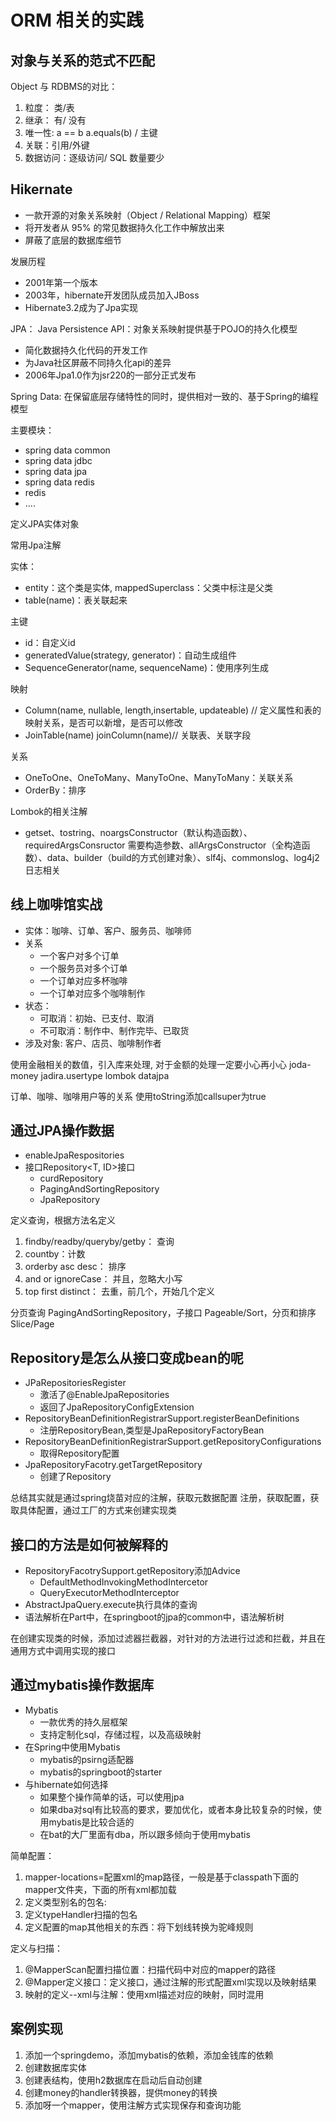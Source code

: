 # ORM 相关的实践

## 对象与关系的范式不匹配

Object 与 RDBMS的对比：

1. 粒度： 类/表
2. 继承： 有/ 没有
3. 唯一性: a == b a.equals(b) / 主键
4. 关联：引⽤/外键
5. 数据访问：逐级访问/ SQL 数量要少

## Hikernate

* ⼀款开源的对象关系映射（Object / Relational Mapping）框架
* 将开发者从 95% 的常⻅数据持久化⼯作中解放出来
* 屏蔽了底层的数据库细节

发展历程

* 2001年第一个版本
* 2003年，hibernate开发团队成员加入JBoss
* Hibernate3.2成为了Jpa实现

JPA： Java Persistence API：对象关系映射提供基于POJO的持久化模型

* 简化数据持久化代码的开发工作
* 为Java社区屏蔽不同持久化api的差异
* 2006年Jpa1.0作为jsr220的一部分正式发布

Spring Data: 在保留底层存储特性的同时，提供相对一致的、基于Spring的编程模型

主要模块：

* spring data common
* spring data jdbc
* spring data jpa
* spring data redis
* redis
* ....

定义JPA实体对象

常用Jpa注解

实体：

* entity：这个类是实体, mappedSuperclass：父类中标注是父类
* table(name)：表关联起来

主键

* id：自定义id
* generatedValue(strategy, generator)：自动生成组件
* SequenceGenerator(name, sequenceName)：使用序列生成

映射

* Column(name, nullable, length,insertable, updateable) // 定义属性和表的映射关系，是否可以新增，是否可以修改
* JoinTable(name) joinColumn(name)// 关联表、关联字段

关系

* OneToOne、OneToMany、ManyToOne、ManyToMany：关联关系
* OrderBy：排序

Lombok的相关注解

* getset、tostring、noargsConstructor（默认构造函数）、requiredArgsConsructor 需要构造参数、allArgsConstructor（全构造函数）、data、builder（build的方式创建对象）、slf4j、commonslog、log4j2 日志相关

## 线上咖啡馆实战

* 实体：咖啡、订单、客户、服务员、咖啡师
* 关系
  * 一个客户对多个订单
  * 一个服务员对多个订单
  * 一个订单对应多杯咖啡
  * 一个订单对应多个咖啡制作
* 状态：
  * 可取消：初始、已支付、取消
  * 不可取消：制作中、制作完毕、已取货
* 涉及对象: 客户、店员、咖啡制作者

使用金融相关的数值，引入库来处理, 对于金额的处理一定要小心再小心
joda-money
jadira.usertype
lombok
datajpa

订单、咖啡、咖啡用户等的关系
使用toString添加callsuper为true

## 通过JPA操作数据

* enableJpaRespositories
* 接口Repository<T, ID>接口
  * curdRepository
  * PagingAndSortingRepository
  * JpaRepository

定义查询，根据方法名定义

1. findby/readby/queryby/getby： 查询
2. countby：计数
3. orderby asc desc： 排序
4. and or ignoreCase： 并且，忽略大小写
5. top first distinct： 去重，前几个，开始几个定义

分页查询
PagingAndSortingRepository，子接口
Pageable/Sort，分页和排序
Slice/Page

## Repository是怎么从接口变成bean的呢

* JPaRepositoriesRegister
  * 激活了@EnableJpaRepositories
  * 返回了JpaRepositoryConfigExtension
* RepositoryBeanDefinitionRegistrarSupport.registerBeanDefinitions
  * 注册RepositoryBean,类型是JpaRepositoryFactoryBean
* RepositoryBeanDefinitionRegistrarSupport.getRepositoryConfigurations
  * 取得Repository配置
* JpaRepositoryFacotry.getTargetRepository
  * 创建了Repository

总结其实就是通过spring烧苗对应的注解，获取元数据配置
注册，获取配置，获取具体配置，通过工厂的方式来创建实现类

## 接口的方法是如何被解释的

* RepositoryFacotrySupport.getRepository添加Advice
  * DefaultMethodInvokingMethodIntercetor
  * QueryExecutorMethodInterceptor
* AbstractJpaQuery.execute执行具体的查询
* 语法解析在Part中，在springboot的jpa的common中，语法解析树

在创建实现类的时候，添加过滤器拦截器，对针对的方法进行过滤和拦截，并且在通用方式中调用实现的接口

## 通过mybatis操作数据库

* Mybatis
  * 一款优秀的持久层框架
  * 支持定制化sql，存储过程，以及高级映射
* 在Spring中使用Mybatis
  * mybatis的psirng适配器
  * mybatis的springboot的starter
* 与hibernate如何选择
  * 如果整个操作简单的话，可以使用jpa
  * 如果dba对sql有比较高的要求，要加优化，或者本身比较复杂的时候，使用mybatis是比较合适的
  * 在bat的大厂里面有dba，所以跟多倾向于使用mybatis

简单配置：

1. mapper-locations=配置xml的map路径，一般是基于classpath下面的mapper文件夹，下面的所有xml都加载
2. 定义类型别名的包名:
3. 定义typeHandler扫描的包名
4. 定义配置的map其他相关的东西：将下划线转换为驼峰规则

定义与扫描：

1. @MapperScan配置扫描位置：扫描代码中对应的mapper的路径
2. @Mapper定义接口：定义接口，通过注解的形式配置xml实现以及映射结果
3. 映射的定义--xml与注解：使用xml描述对应的映射，同时混用

## 案例实现

1. 添加一个springdemo，添加mybatis的依赖，添加金钱库的依赖
2. 创建数据库实体
3. 创建表结构，使用h2数据库在启动后自动创建
4. 创建money的handler转换器，提供money的转换
5. 添加呀一个mapper，使用注解方式实现保存和查询功能

